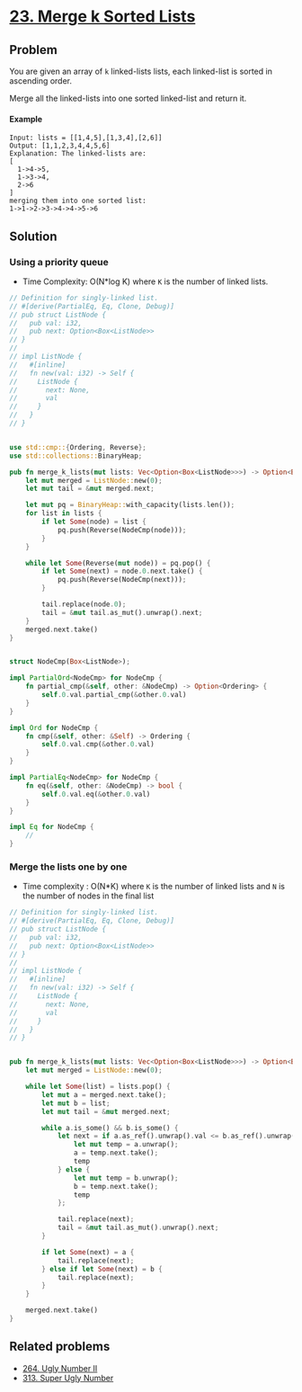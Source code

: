 # [23. Merge k Sorted Lists](https://leetcode.com/problems/merge-k-sorted-lists/)

## Problem

You are given an array of `k` linked-lists lists, each linked-list is sorted in
ascending order.

Merge all the linked-lists into one sorted linked-list and return it.

#### Example

```text
Input: lists = [[1,4,5],[1,3,4],[2,6]]
Output: [1,1,2,3,4,4,5,6]
Explanation: The linked-lists are:
[
  1->4->5,
  1->3->4,
  2->6
]
merging them into one sorted list:
1->1->2->3->4->4->5->6
```

## Solution

### Using a priority queue

* Time Complexity: O(N*log K)  where `K` is the number of linked lists.

```rust
// Definition for singly-linked list.
// #[derive(PartialEq, Eq, Clone, Debug)]
// pub struct ListNode {
//   pub val: i32,
//   pub next: Option<Box<ListNode>>
// }
// 
// impl ListNode {
//   #[inline]
//   fn new(val: i32) -> Self {
//     ListNode {
//       next: None,
//       val
//     }
//   }
// }


use std::cmp::{Ordering, Reverse};
use std::collections::BinaryHeap;

pub fn merge_k_lists(mut lists: Vec<Option<Box<ListNode>>>) -> Option<Box<ListNode>> {
    let mut merged = ListNode::new(0);
    let mut tail = &mut merged.next;

    let mut pq = BinaryHeap::with_capacity(lists.len());
    for list in lists {
        if let Some(node) = list {
            pq.push(Reverse(NodeCmp(node)));
        }
    }

    while let Some(Reverse(mut node)) = pq.pop() {
        if let Some(next) = node.0.next.take() {
            pq.push(Reverse(NodeCmp(next)));
        }

        tail.replace(node.0);
        tail = &mut tail.as_mut().unwrap().next;
    }
    merged.next.take()
}


struct NodeCmp(Box<ListNode>);

impl PartialOrd<NodeCmp> for NodeCmp {
    fn partial_cmp(&self, other: &NodeCmp) -> Option<Ordering> {
        self.0.val.partial_cmp(&other.0.val)
    }
}

impl Ord for NodeCmp {
    fn cmp(&self, other: &Self) -> Ordering {
        self.0.val.cmp(&other.0.val)
    }
}

impl PartialEq<NodeCmp> for NodeCmp {
    fn eq(&self, other: &NodeCmp) -> bool {
        self.0.val.eq(&other.0.val)
    }
}

impl Eq for NodeCmp {
    //
}
```

### Merge the lists one by one

* Time complexity : O(N*K) where `K` is the number of linked lists and `N` is
  the number of nodes in the final list

```rust
// Definition for singly-linked list.
// #[derive(PartialEq, Eq, Clone, Debug)]
// pub struct ListNode {
//   pub val: i32,
//   pub next: Option<Box<ListNode>>
// }
// 
// impl ListNode {
//   #[inline]
//   fn new(val: i32) -> Self {
//     ListNode {
//       next: None,
//       val
//     }
//   }
// }


pub fn merge_k_lists(mut lists: Vec<Option<Box<ListNode>>>) -> Option<Box<ListNode>> {
    let mut merged = ListNode::new(0);

    while let Some(list) = lists.pop() {
        let mut a = merged.next.take();
        let mut b = list;
        let mut tail = &mut merged.next;

        while a.is_some() && b.is_some() {
            let next = if a.as_ref().unwrap().val <= b.as_ref().unwrap().val {
                let mut temp = a.unwrap();
                a = temp.next.take();
                temp
            } else {
                let mut temp = b.unwrap();
                b = temp.next.take();
                temp
            };

            tail.replace(next);
            tail = &mut tail.as_mut().unwrap().next;
        }

        if let Some(next) = a {
            tail.replace(next);
        } else if let Some(next) = b {
            tail.replace(next);
        }
    }

    merged.next.take()
}

```

## Related problems

* [264. Ugly Number II](/200%20-%20299/264%20-%20Ugly%20Number%20II.md)
* [313. Super Ugly Number](/300%20-%20399/313%20-%20Super%20Ugly%20Number.md)
